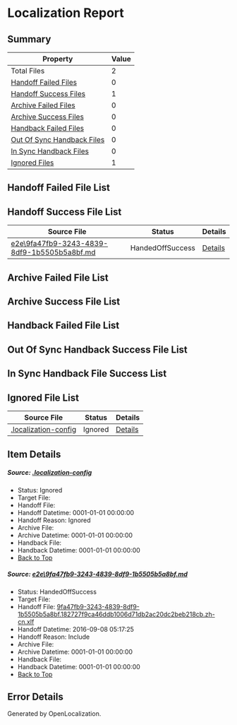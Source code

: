 # <a name='report-top'></a> Localization Report

## Summary
 Property | Value 
 -------- | ----- 
 Total Files | 2
[ Handoff Failed Files ](#handoff-failed-list)| 0
[ Handoff Success Files ](#handoff-success-list)| 1
[ Archive Failed Files ](#archive-failed-list)| 0
[ Archive Success Files ](#archive-success-list)| 0
[ Handback Failed Files ](#handback-failed-list)| 0
[ Out Of Sync Handback Files ](#outofsync-handback-success-list)| 0
[ In Sync Handback Files ](#insync-handback-success-list)| 0
[ Ignored Files ](#ignored-list)| 1

## <a name='handoff-failed-list'></a> Handoff Failed File List

## <a name='handoff-success-list'></a> Handoff Success File List
 Source File | Status | Details 
 ----------- | ------ | ------- 
 [e2e\9fa47fb9-3243-4839-8df9-1b5505b5a8bf.md](https://github.com/OpenLocalizationTestOrg/ol-test0/blob/3d04aa7975d5ccae756d29302252afaa095fe6f2/e2e/9fa47fb9-3243-4839-8df9-1b5505b5a8bf.md) | HandedOffSuccess | [Details](#c2556a12144d4c369f36302f00ec95b9f3a979941)

## <a name='archive-failed-list'></a> Archive Failed File List

## <a name='archive-success-list'></a> Archive Success File List

## <a name='handback-failed-list'></a> Handback Failed File List

## <a name='outofsync-handback-success-list'></a> Out Of Sync Handback Success File List

## <a name='insync-handback-success-list'></a> In Sync Handback File Success List

## <a name='ignored-list'></a> Ignored File List
 Source File | Status | Details 
 ----------- | ------ | ------- 
 [.localization-config](https://github.com/OpenLocalizationTestOrg/ol-test0/blob/3d04aa7975d5ccae756d29302252afaa095fe6f2/.localization-config) | Ignored | [Details](#3d4f252ac210baf56311d7e97dcc2db10974dbd20)

## Item Details
##### <a name='3d4f252ac210baf56311d7e97dcc2db10974dbd20'></a> Source: [.localization-config](https://github.com/OpenLocalizationTestOrg/ol-test0/blob/3d04aa7975d5ccae756d29302252afaa095fe6f2/.localization-config)
* Status: Ignored
* Target File: 
* Handoff File: 
* Handoff Datetime: 0001-01-01 00:00:00
* Handoff Reason: Ignored
* Archive File: 
* Archive Datetime: 0001-01-01 00:00:00
* Handback File: 
* Handback Datetime: 0001-01-01 00:00:00
* [Back to Top](#report-top)

##### <a name='c2556a12144d4c369f36302f00ec95b9f3a979941'></a> Source: [e2e\9fa47fb9-3243-4839-8df9-1b5505b5a8bf.md](https://github.com/OpenLocalizationTestOrg/ol-test0/blob/3d04aa7975d5ccae756d29302252afaa095fe6f2/e2e/9fa47fb9-3243-4839-8df9-1b5505b5a8bf.md)
* Status: HandedOffSuccess
* Target File: 
* Handoff File: [9fa47fb9-3243-4839-8df9-1b5505b5a8bf.182727f9ca46ddb1006d71db2ac20dc2beb218cb.zh-cn.xlf](https://github.com/OpenLocalizationTestOrg/ol-test0-handoff/blob/bc5c409b9242a84aeb03dec1142ce4cdf91c407e/ol-handoff/OpenLocalizationTestOrg/ol-test0-zhcn/ci/ht/9fa47fb9-3243-4839-8df9-1b5505b5a8bf.182727f9ca46ddb1006d71db2ac20dc2beb218cb.zh-cn.xlf)
* Handoff Datetime: 2016-09-08 05:17:25
* Handoff Reason: Include
* Archive File: 
* Archive Datetime: 0001-01-01 00:00:00
* Handback File: 
* Handback Datetime: 0001-01-01 00:00:00
* [Back to Top](#report-top)


## Error Details

Generated by OpenLocalization.
